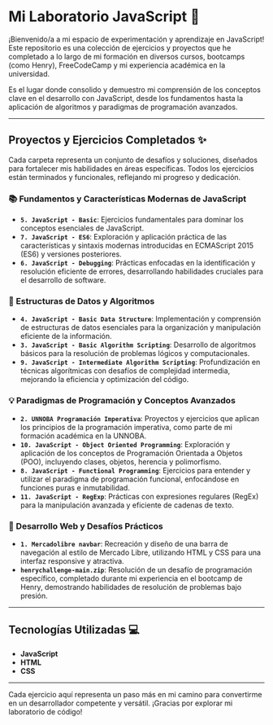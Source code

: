 # Mi Laboratorio JavaScript 🧪

¡Bienvenido/a a mi espacio de experimentación y aprendizaje en JavaScript! Este repositorio es una colección de ejercicios y proyectos que he completado a lo largo de mi formación en diversos cursos, bootcamps (como Henry), FreeCodeCamp y mi experiencia académica en la universidad.

Es el lugar donde consolido y demuestro mi comprensión de los conceptos clave en el desarrollo con JavaScript, desde los fundamentos hasta la aplicación de algoritmos y paradigmas de programación avanzados.

---

## Proyectos y Ejercicios Completados ✨

Cada carpeta representa un conjunto de desafíos y soluciones, diseñados para fortalecer mis habilidades en áreas específicas. Todos los ejercicios están terminados y funcionales, reflejando mi progreso y dedicación.

### 📚 Fundamentos y Características Modernas de JavaScript
* **`5. JavaScript - Basic`**: Ejercicios fundamentales para dominar los conceptos esenciales de JavaScript.
* **`7. JavaScript - ES6`**: Exploración y aplicación práctica de las características y sintaxis modernas introducidas en ECMAScript 2015 (ES6) y versiones posteriores.
* **`6. JavaScript - Debugging`**: Prácticas enfocadas en la identificación y resolución eficiente de errores, desarrollando habilidades cruciales para el desarrollo de software.

### 🧠 Estructuras de Datos y Algoritmos
* **`4. JavaScript - Basic Data Structure`**: Implementación y comprensión de estructuras de datos esenciales para la organización y manipulación eficiente de la información.
* **`3. JavaScript - Basic Algorithm Scripting`**: Desarrollo de algoritmos básicos para la resolución de problemas lógicos y computacionales.
* **`9. JavaScript - Intermediate Algorithm Scripting`**: Profundización en técnicas algorítmicas con desafíos de complejidad intermedia, mejorando la eficiencia y optimización del código.

### 💡 Paradigmas de Programación y Conceptos Avanzados
* **`2. UNNOBA Programación Imperativa`**: Proyectos y ejercicios que aplican los principios de la programación imperativa, como parte de mi formación académica en la UNNOBA.
* **`10. JavaScript - Object Oriented Programming`**: Exploración y aplicación de los conceptos de Programación Orientada a Objetos (POO), incluyendo clases, objetos, herencia y polimorfismo.
* **`8. JavaScript - Functional Programming`**: Ejercicios para entender y utilizar el paradigma de programación funcional, enfocándose en funciones puras e inmutabilidad.
* **`11. JavaScript - RegExp`**: Prácticas con expresiones regulares (RegEx) para la manipulación avanzada y eficiente de cadenas de texto.

### 🚀 Desarrollo Web y Desafíos Prácticos
* **`1. Mercadolibre navbar`**: Recreación y diseño de una barra de navegación al estilo de Mercado Libre, utilizando HTML y CSS para una interfaz responsive y atractiva.
* **`henrychallenge-main.zip`**: Resolución de un desafío de programación específico, completado durante mi experiencia en el bootcamp de Henry, demostrando habilidades de resolución de problemas bajo presión.

---

## Tecnologías Utilizadas 💻
* **JavaScript**
* **HTML**
* **CSS**

---

Cada ejercicio aquí representa un paso más en mi camino para convertirme en un desarrollador competente y versátil. ¡Gracias por explorar mi laboratorio de código!